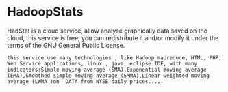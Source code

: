 # HadoopStats
  
  HadStat is a cloud service, allow analyse graphically data saved on the cloud, this service is free, you can redistribute it and/or modify it under the terms of the GNU General Public License.

	this service use many technologies , like Hadoop mapreduce, HTML, PHP, Web Service applications, linux , java, eclipse IDE, with many indicators:Simple moving average (SMA),Exponential moving average (EMA),Smoothed simple moving average (SMMA),Linear weighted moving average (LWMA )on  DATA from NYSE daily prices..... 

